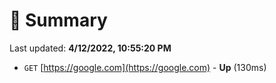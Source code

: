 # 📖 Summary
Last updated: **4/12/2022, 10:55:20 PM**

- `GET` [https://google.com](https://google.com) - **Up** (130ms)
